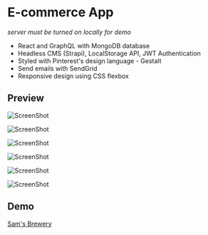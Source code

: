 # E-commerce App

*server must be turned on locally for demo*

* React and GraphQL with MongoDB database
* Headless CMS (Strapi), LocalStorage API, JWT Authentication
* Styled with Pinterest's design language - Gestalt
* Send emails with SendGrid
* Responsive design using CSS flexbox


## Preview

![ScreenShot](https://raw.github.com/super8989/ReactGraphQL_ecomm_store/master/screenshot/1.png)



![ScreenShot](https://raw.github.com/super8989/ReactGraphQL_ecomm_store/master/screenshot/2.png)



![ScreenShot](https://raw.github.com/super8989/ReactGraphQL_ecomm_store/master/screenshot/3.png)



![ScreenShot](https://raw.github.com/super8989/ReactGraphQL_ecomm_store/master/screenshot/4.png)



![ScreenShot](https://raw.github.com/super8989/ReactGraphQL_ecomm_store/master/screenshot/5.png)



![ScreenShot](https://raw.github.com/super8989/ReactGraphQL_ecomm_store/master/screenshot/6.png)



## Demo

<a href='https://reactgraphqlecommstore.super8989.now.sh/' target='_blank'>Sam's Brewery</a>
